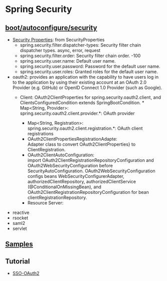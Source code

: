 # Spring Security

## [boot/autoconfigure/security](https://github.com/spring-projects/spring-boot/tree/master/spring-boot-project/spring-boot-autoconfigure/src/main/java/org/springframework/boot/autoconfigure/security)
* [Security Properties](https://docs.spring.io/spring-boot/docs/current/reference/html/appendix-application-properties.html#security-properties): from SecurityProperties
    * spring.security.filter.dispatcher-types: Security filter chain dispatcher types. async, error, request
    * spring.security.filter.order: Security filter chain order. -100
    * spring.security.user.name: Default user name.
    * spring.security.user.password: Password for the default user name.
    * spring.security.user.roles: Granted roles for the default user name.       
* oauth2: provides an application with the capability to have users log in to the application by using their existing account at an OAuth 2.0 Provider (e.g. GitHub) or OpenID Connect 1.0 Provider (such as Google).
    * Client: OAuth2ClientProperties for spring.security.oauth2.client, and ClientsConfiguredCondition extends SpringBootCondition.               * Map<String, Provider>:          
            spring.security.oauth2.client.provider.\*: OAuth provider         
        * Map<String, Registration>:          
            spring.security.oauth2.client.registration.\*: OAuth client registrations            
        * OAuth2ClientPropertiesRegistrationAdapte:            
            Adapter class to convert OAuth2ClientProperties} to ClientRegistration.
        * OAuth2ClientAutoConfiguration:           
            import OAuth2ClientRegistrationRepositoryConfiguration and OAuth2WebSecurityConfiguration before SecurityAutoConfiguration. OAuth2WebSecurityConfiguration configs beans WebSecurityConfigurerAdapter, authorizedClientRepository, authorizedClientService (@ConditionalOnMissingBean), and OAuth2ClientRegistrationRepositoryConfiguration for bean clientRegistrationRepository. 

      - Resource Server: 
   
- reactive
- rsocket	
- saml2	
- servlet

## [Samples](https://github.com/spring-projects/spring-security/tree/master/samples/boot/oauth2login)

## Tutorial
- [SSO-OAuth2](https://www.baeldung.com/sso-spring-security-oauth2)
